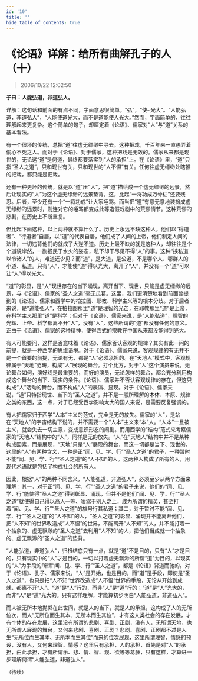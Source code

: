 ```yaml
---
id: '10'
title: ''
hide_table_of_contents: true
---
```


# 《论语》详解：给所有曲解孔子的人（十）

> 2006/10/22 12:02:50

**子曰：人能弘道，非道弘人。**
 
详解：这句话和前面的有点不同，字面意思很简单。“弘”，“使~光大”。“人能弘道，非道弘人”，“人能使道光大，而不是道能使人光大。”然而，字面简单的，往往理解起来更复杂。这个简单的句子，却厘定着《论语》、儒家对“人”与“道”关系的基本看法。
 
有一个很坏的传统，总把“道”往虚无缥缈中寻去。这种把戏，千百年来一直愚弄着偷心不死之人。而对于《论语》、对于儒家，这种把戏是无效的。儒家从来都是现世的，无论这“道”是何道，最终都要落实到“人的承担”上。在《论语》里，“道”只指“圣人之道”，只和现世有关，只和现世的“人不愠”有关。任何往虚无缥缈处瞎推的把戏，都只能是把戏。

还有一种更坏的传统，就是以“道”压“人”，把“道”描绘成一个虚无缥缈的远景，然后让现实的“人”为这个虚无缥缈的远景垫背。这，比起“一将功成万骨枯”还要残忍。后者，至少还有一个“一将功成”让大家唾骂。而当把“道”有意无意地装扮成虚无缥缈的远景时，则连对它的唾骂都变成此等造假戏剧中的荒谬情节。这种荒谬的悲剧，在历史上不断重复。

但比起下面这种，以上两种就不算什么了。历史上永远不缺这种人，他们以“得道者”、“行道者”自居，以“道”的代表自居，他们成了人间的上帝，他们制定人间的法律，一切违背他们的就成了大逆不道。历史上最不缺的就是这种人，却往往是个个道貌岸然，一副拯民于水火的姿态，私下却干尽见不得“人”的事。这种“挟私道以令诸人”的人，难道还少见？而“道”，是大道，是公道，不是哪个人、哪群人的小道、私道。只有“人”，才能使“道”得以光大，离开了“人”，并没有一个“道”可以让“人”得以光大。

“道”的彰显，是“人”现世存在的当下涌现，离开当下、现世，只能是虚无缥缈的远景，与《论语》、儒家的“圣人之道”毫无瓜葛。这里，我们更清楚地看到前面曾提到的《论语》、儒家和西学中的柏拉图、耶教、科学主义等的根本分歧。对于后者来说，是“道能弘人”，在柏拉图那里“道”是理智的光芒，在耶教那里“道”是上帝，在科学主义那里“道”是科学；但对于《论语》、儒家来说，是“人能弘道”，理智的光辉、上帝、科学都离不开“人”，没有“人”，这些所谓的“道”都没有任何的意义。正由于《论语》、儒家的这种精神，使得西式的宗教在中国从来都没能得到光大。

有人可能要问，这样是否意味着《论语》、儒家否认客观的规律？其实有此一问的前提，就是一种西学的思维语境。对于《论语》、儒家来说，客观规律的有无并不是一个首要的前提，无论有无，都是“人”必须承担的。在“天地人”模式中，客观规律属于“天地”范畴，构成“人”展现的舞台。打个比方，对于“人”这个演员来说，无论舞台如何，演好戏是最重要的，而好的演员，无论怎样的舞台，都会充分利用构成这个舞台的当下、现实的条件。《论语》、儒家并不否认客观规律的存在，但这只构成“人”活动的舞台，而不构成“人”的表演、显现。对于《论语》、儒家来说，“道”只特指现世、当下的“圣人之道”，并不是一般所理解的本体、本原、规律之类的东西，这一点，对于已经受西学影响太大的国人来说，是需要反复强调的。

有人把儒家归于西学“人本”主义的范式，完全是无的放失。儒家的“人”，是站在“天地人”的宇宙结构下说的，并不需要一个“人本”主义来“本”人。“人本”一旦被主义，就会失去一切主意，变成意识形态的闹剧。而用西学的“结构”范式来考察儒家的“天地人”结构中的“人”，同样是无的放失。“人”在“天地人”结构中并不是某种构成因素，而是展现，“天地”只是“人”展现的舞台，而这一切都是当下、现世的。这里的“人”有两种含义，一种是正“闻、见、学、行”“圣人之道”的君子，一种暂时不能“闻、见、学、行”“圣人之道”的“人不知”的人。这两种人构成了所有的人，用现代术语就是包括了构成社会的所有人。

因此，根据“人”的两种不同含义，“人能弘道，非道弘人”，必须至少从两个方面来理解：其一，对于正“闻、见、学、行”“圣人之道”的君子来说，他们的“闻、见、学、行”能使得“圣人之道”得到彰显、涌现，但并不是他们“闻、见、学、行”“圣人之道”就使得自己得以高人一等、凌驾于别人之上，成为所谓的精英，甚至打着“闻、见、学、行”“圣人之道”的旗号行其私道；其二，对于暂时不能“闻、见、学、行”“圣人之道”的“人不知”的人，“圣人之道”的彰显、涌现并不能离开他们，把“人不知”的世界改造成“人不愠”的世界，不能离开“人不知”的人，并不能打着一个抽象的、虚无飘渺的“圣人之道”去利用“人不知”的人，把他们当成就一个抽象的、虚无飘渺的“圣人之道”的垫背。

“人能弘道，非道弘人”，归根结底只有一点，就是“道”不是目的，只有“人”才是目的，只有现实中的“人”才是目的，一切以打着虚无飘渺的所谓“道”为目的，以现实的“人”为手段的所谓“闻、见、学、行”“圣人之道”，都是《论语》背道而驰的。对于《论语》、孔子、儒家来说，“人”是开始，也是目的，而“道”是手段，即使是“圣人之道”，也只是把“人不知”世界改造成“人不愠”世界的手段，无论从开始到成就，都离不开“人”。“道”是“人”行的，而非“人”是“道”行的；“道”是“人”光大的，而非“人”是“道”光大的。只有这样理解，才能算初步明白“人能弘道，非道弘人”。

而人被无所本地抛掷在此世间，就是人的当下，就是人的承担，这构成了人的无所位次，而人“无所位而生其本、无所本而生其位”，才有这人类社会的存在发展，才有个体的存在发展，这里没有所谓的悲剧、喜剧、正剧，没有人，无所谓天地，也无所谓人展现的舞台，又何来悲剧、喜剧、正剧？悲剧、喜剧、正剧都不过是人生“无所位而生其本、无所本而生其位”而来的位次展现，这里所谓理智、情感的预设，没有人，又何来理智、情感？这里只有承担，人的承担，首先是对“人”的承担，由此承担，才有所谓乐、悲、情、智、观、欲等等葛藤，只有这样，才算进一步理解何谓“人能弘道，非道弘人”。

（待续）